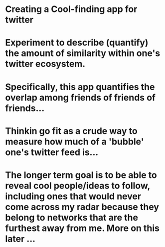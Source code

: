 # Creating a Cool-finding app for twitter
# Experiment to describe (quantify) the amount of similarity within one's twitter ecosystem. 
# Specifically, this app quantifies the overlap among friends of friends of friends...
# Thinkin go fit as a crude way to measure how much of a 'bubble' one's twitter feed is...
# The longer term goal is to be able to reveal cool people/ideas to follow, including ones that would never come across my radar because they belong to networks that are the furthest away from me. More on this later ...
